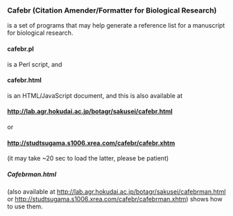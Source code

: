 ### Cafebr (Citation Amender/Formatter for Biological Research)
is a set of programs that may help generate a reference list for a manuscript for biological research.
#### cafebr.pl
is a Perl script, and
#### cafebr.html
is an HTML/JavaScript document, and this is also available at
#### http://lab.agr.hokudai.ac.jp/botagr/sakusei/cafebr.html
or
#### http://studtsugama.s1006.xrea.com/cafebr/cafebr.xhtm
(it may take ~20 sec to load the latter, please be patient)
##### Cafebrman.html
(also available at http://lab.agr.hokudai.ac.jp/botagr/sakusei/cafebrman.html or http://studtsugama.s1006.xrea.com/cafebr/cafebrman.xhtm)
shows how to use them.
